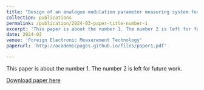```yaml
---
title: "Design of an analogue modulation parameter measuring system for radio signals"
collection: publications
permalink: /publication/2024-03-paper-title-number-1
excerpt: 'This paper is about the number 1. The number 2 is left for future work.'
date: 2024-03
venue: 'Foreign Electronic Measurement Technology'
paperurl: 'http://academicpages.github.io/files/paper1.pdf'

---
```

This paper is about the number 1. The number 2 is left for future work.

[Download paper here](http://academicpages.github.io/files/paper1.pdf)
